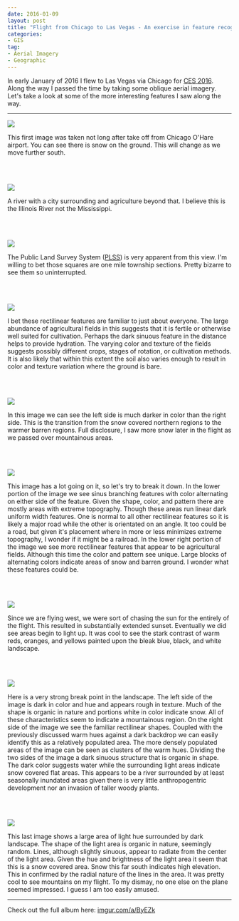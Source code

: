 ```yaml
---
date: 2016-01-09
layout: post
title: "Flight from Chicago to Las Vegas - An exercise in feature recognition"
categories:
- GIS
tag:
- Aerial Imagery
- Geographic
---
```


In early January of 2016 I flew to Las Vegas via Chicago for [CES 2016](https://www.cesweb.org/). Along the way I passed the time by taking some oblique aerial imagery. Let's take a look at some of the more interesting features I saw along the way.

---

[![](https://i.imgur.com/FdmOx7Xh.jpg)](https://i.imgur.com/FdmOx7X.jpg)

This first image was taken not long after take off from Chicago O'Hare airport. You can see there is snow on the ground. This will change as we move further south.

<br><br>

[![](https://i.imgur.com/CoCJdWlh.jpg)]( https://i.imgur.com/CoCJdWl.jpg)

A river with a city surrounding and agriculture beyond that. I believe this is the Illinois River not the Mississippi.

<br><br>

[![](https://i.imgur.com/kAFmJO4h.jpg)](https://i.imgur.com/kAFmJO4.jpg)

The Public Land Survey System ([PLSS](https://nationalmap.gov/small_scale/a_plss.html)) is very apparent from this view. I'm willing to bet those squares are one mile township sections. Pretty bizarre to see them so uninterrupted.

<br><br>

[![](https://i.imgur.com/U05xysuh.jpg)](https://i.imgur.com/U05xysu.jpg)

I bet these rectilinear features are familiar to just about everyone. The large abundance of agricultural fields in this suggests that it is fertile or otherwise well suited for cultivation. Perhaps the dark sinuous feature in the distance helps to provide hydration. The varying color and texture of the fields suggests possibly different crops, stages of rotation, or cultivation methods. It is also likely that within this extent the soil also varies enough to result in color and texture variation where the ground is bare.

<br><br>

[![](https://i.imgur.com/UDfnyosh.jpg)](https://i.imgur.com/UDfnyos.jpg)

In this image we can see the left side is much darker in color than the right side. This is the transition from the snow covered northern regions to the warmer barren regions. Full disclosure, I saw more snow later in the flight as we passed over mountainous areas.

<br><br>

[![](https://i.imgur.com/3gggAOch.jpg)](https://i.imgur.com/3gggAOc.jpg)

This image has a lot going on it, so let's try to break it down. In the lower portion of the image we see sinus branching features with color alternating on either side of the feature. Given the shape, color, and pattern there are mostly areas with extreme topography. Though these areas run linear dark uniform width features. One is normal to all other rectilinear features so it is likely a major road while the other is orientated on an angle. It too could be a road, but given it's placement where in more or less minimizes extreme topography, I wonder if it might be a railroad. In the lower right portion of the image we see more rectilinear features that appear to be agricultural fields. Although this time the color and pattern see unique. Large blocks of alternating colors indicate areas of snow and barren ground. I wonder what these features could be.

<br><br>

[![](https://i.imgur.com/TS4odPSh.jpg)](https://i.imgur.com/TS4odPS.jpg)

Since we are flying west, we were sort of chasing the sun for the entirely of the flight. This resulted in substantially extended sunset. Eventually we did see areas begin to light up. It was cool to see the stark contrast of warm reds, oranges, and yellows painted upon the bleak blue, black, and white landscape.

<br><br>

[![](https://i.imgur.com/nFycVfDh.jpg)](https://i.imgur.com/nFycVfD.jpg)

Here is a very strong break point in the landscape. The left side of the image is dark in color and hue and appears rough in texture. Much of the shape is organic in nature and portions white in color indicate snow. All of these characteristics seem to indicate a mountainous region. On the right side of the image we see the familiar rectilinear shapes. Coupled with the previously discussed warm hues against a dark backdrop we can easily identify this as a relatively populated area. The more densely populated areas of the image can be seen as clusters of the warm hues. Dividing the two sides of the image a dark sinuous structure that is organic in shape. The dark color suggests water while the surrounding light areas indicate snow covered flat areas. This appears to be a river surrounded by at least seasonally inundated areas given there is very little anthropogentric development nor an invasion of taller woody plants.

<br><br>

[![](https://i.imgur.com/D1Yvgeuh.jpg)](https://i.imgur.com/D1Yvgeu.jpg)

This last image shows a large area of light hue surrounded by dark landscape. The shape of the light area is organic in nature, seemingly random. Lines, although slightly sinuous, appear to radiate from the center of the light area. Given the hue and brightness of the light area it seem that this is a snow covered area. Snow this far south indicates high elevation. This in confirmed by the radial nature of the lines in the area. It was pretty cool to see mountains on my flight. To my dismay, no one else on the plane seemed impressed. I guess I am too easily amused.

---

Check out the full album here: [imgur.com/a/ByEZk](https://imgur.com/a/ByEZk)
